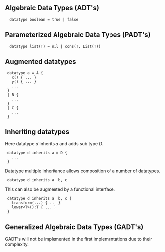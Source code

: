 ## Algebraic Data Types (ADT's)

`  datatype boolean = true | false`

## Parameterized Algebraic Data Types (PADT's)

`  datatype list(T) = nil | cons(T, List(T))`

## Augmented datatypes
```
 datatype a = A {
   x() { ... }
   y() { ... }
   ...
 }
 | B {
   ...
 }
 | C {
   ...
 }
```

## Inheriting datatypes
Here datatype *d* inherits *a* and adds sub type *D*.
```
 datatype d inherits a = D {
   ...
 }
```
Datatype multiple inheritance allows composition of a number of datatypes.
```
 datatype d inherits a, b, c
```
This can also be augmented by a functional interface.
```
 datatype d inherits a, b, c {
   transform(...) { ... }
   lower<T>():T { ... }
 }
```
## Generalized Algebraic Data Types (GADT's)

GADT's will not be implemented in the first implementations due to their complexity.
